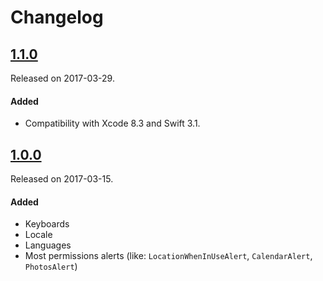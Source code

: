 # Changelog

## [1.1.0](https://github.com/PGSSoft/AutoMate/releases/tag/1.1.0)
Released on 2017-03-29.

#### Added
- Compatibility with Xcode 8.3 and Swift 3.1.

## [1.0.0](https://github.com/PGSSoft/AutoMate-ModelGenie/releases/tag/1.0.0)
Released on 2017-03-15.

#### Added
- Keyboards
- Locale
- Languages
- Most permissions alerts (like: `LocationWhenInUseAlert`, `CalendarAlert`, `PhotosAlert`)
